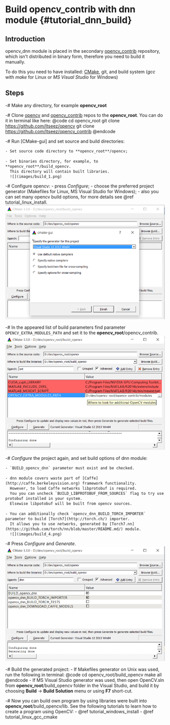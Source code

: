 Build opencv_contrib with dnn module {#tutorial_dnn_build}
====================================

Introduction
------------
opencv_dnn module is placed in the secondary [opencv_contrib](https://github.com/Itseez/opencv_contrib) repository,
which isn't distributed in binary form, therefore you need to build it manually.

To do this you need to have installed: [CMake](http://www.cmake.org/download), git, and build system (*gcc* with *make* for Linux or *MS Visual Studio* for Windows)

Steps
-----
-# Make any directory, for example **opencv_root**

-# Clone [opencv](https://github.com/Itseez/opencv) and [opencv_contrib](https://github.com/Itseez/opencv_contrib) repos to the **opencv_root**.
   You can do it in terminal like here:
@code
cd opencv_root
git clone https://github.com/Itseez/opencv
git clone https://github.com/Itseez/opencv_contrib
@endcode

-# Run [CMake-gui] and set source and build directories:

    - Set source code directory to **opencv_root**/opencv;

    - Set binaries directory, for example, to **opencv_root**/build_opencv.
      This directory will contain built libraries.
      ![](images/build_1.png)

-# Configure opencv:
       - press *Configure*;
       - choose the preferred project generator (Makefiles for Linux, MS Visual Studio for Windows);
       - also you can set many opencv build options, for more details see @ref tutorial_linux_install.
         ![](images/build_2.png)

-# In the appeared list of build parameters find parameter `OPENCV_EXTRA_MODULES_PATH` and set it to the **opencv_root**/opencv_contrib.
   ![](images/build_3.png)

-# *Configure* the project again, and set build options of dnn module:

    - `BUILD_opencv_dnn` parameter must exist and be checked.

    - dnn module covers waste part of [Caffe](http://caffe.berkeleyvision.org) framework functionality.
      However, to load Caffe networks libprotobuf is required.
      You you can uncheck `BUILD_LIBPROTOBUF_FROM_SOURCES` flag to try use protobuf installed in your system.
      Elsewise libpotobuf will be built from opencv sources.

    - You can additionally check `opencv_dnn_BUILD_TORCH_IMPORTER` parameter to build [Torch7](http://torch.ch/) importer.
      It allows you to use networks, generated by [Torch7.nn](https://github.com/torch/nn/blob/master/README.md/) module.
      ![](images/build_4.png)

-# Press *Configure* and *Generate*.
   ![](images/build_5.png)

-# Build the generated project:
    - If Makefiles generator on Unix was used, run the following in terminal:
      @code
      cd opencv_root/build_opencv
      make all
      @endcode
    - If MS Visual Studio generator was used, then open OpenCV.sln from **opencv_root**/build_opencv folder in the Visual Studio,
      and build it by choosing **Build** -> **Build Solution** menu or using **F7** short-cut.

-# Now you can build own program by using libraries were built into **opencv_root**/build_opencv/lib.
   See the following tutorials to learn how to create a program using OpenCV:
       - @ref tutorial_windows_install
       - @ref tutorial_linux_gcc_cmake